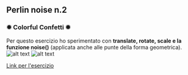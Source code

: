 Perlin noise n.2
---
### ✹ Colorful Confetti ✹
Per questo esercizio ho sperimentato con **translate, rotate, scale e la funzione noise()** (applicata anche alle punte della forma geometrica).
![alt text](https://github.com/irenecrln/foto/blob/main/3PerlinNoise.JPG)
![alt text](https://github.com/irenecrln/foto/blob/main/3.1PerlinNoise.JPG)

[Link per l'esercizio](https://editor.p5js.org/irene.crln/full/TQv8qVqF0)
